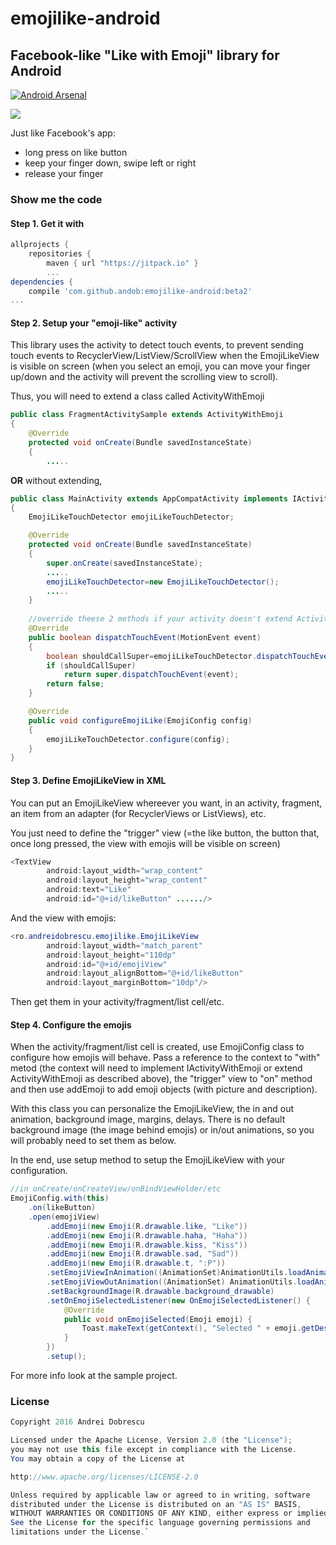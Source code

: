# emojilike-android

## Facebook-like "Like with Emoji" library for Android

[![Android Arsenal](https://img.shields.io/badge/Android%20Arsenal-emojilike--android-green.svg?style=true)](https://android-arsenal.com/details/1/3839)

![](https://github.com/andob/emojilike-android/raw/master/emojilike.gif)  

Just like Facebook's app:
- long press on like button
- keep your finger down, swipe left or right
- release your finger

### Show me the code  

#### Step 1. Get it with

```gradle
allprojects {
	repositories {
		maven { url "https://jitpack.io" }
		...
dependencies {
	compile 'com.github.andob:emojilike-android:beta2'
...
```

#### Step 2. Setup your "emoji-like" activity

This library uses the activity to detect touch events, to prevent sending touch events to RecyclerView/ListView/ScrollView when the EmojiLikeView is visible on screen (when you select an emoji, you can move your finger up/down and the activity will prevent the scrolling view to scroll).

Thus, you will need to extend a class called ActivityWithEmoji

```java
public class FragmentActivitySample extends ActivityWithEmoji
{
    @Override
    protected void onCreate(Bundle savedInstanceState)
    {
        .....
```

**OR** without extending,

```java
public class MainActivity extends AppCompatActivity implements IActivityWithEmoji
{
    EmojiLikeTouchDetector emojiLikeTouchDetector;

    @Override
    protected void onCreate(Bundle savedInstanceState)
    {
        super.onCreate(savedInstanceState);
        .....
        emojiLikeTouchDetector=new EmojiLikeTouchDetector();
        .....
    }
    
    //override theese 2 methods if your activity doesn't extend ActivityWithEmoji
    @Override
    public boolean dispatchTouchEvent(MotionEvent event)
    {
        boolean shouldCallSuper=emojiLikeTouchDetector.dispatchTouchEvent(event);
        if (shouldCallSuper)
            return super.dispatchTouchEvent(event);
        return false;
    }

    @Override
    public void configureEmojiLike(EmojiConfig config)
    {
        emojiLikeTouchDetector.configure(config);
    }
}
```

#### Step 3. Define EmojiLikeView in XML

You can put an EmojiLikeView whereever you want, in an activity, fragment, an item from an adapter (for RecyclerViews or ListViews), etc.

You just need to define the "trigger" view (=the like button, the button that, once long pressed, the view with emojis will be visible on screen)

```java
<TextView
        android:layout_width="wrap_content"
        android:layout_height="wrap_content"
        android:text="Like"
        android:id="@+id/likeButton" ....../>
```

And the view with emojis:

```java
<ro.andreidobrescu.emojilike.EmojiLikeView
        android:layout_width="match_parent"
        android:layout_height="110dp"
        android:id="@+id/emojiView"
        android:layout_alignBottom="@+id/likeButton"
        android:layout_marginBottom="10dp"/>
```

Then get them in your activity/fragment/list cell/etc.

#### Step 4. Configure the emojis

When the activity/fragment/list cell is created, use EmojiConfig class to configure how emojis will behave. Pass a reference to the context to "with" metod (the context will need to implement IActivityWithEmoji or extend ActivityWithEmoji as described above), the "trigger" view to "on" method and then use addEmoji to add emoji objects (with picture and description).

With this class you can personalize the EmojiLikeView, the in and out animation, background image, margins, delays. There is no default background image (the image behind emojis) or in/out animations, so you will probably need to set them as below.

In the end, use setup method to setup the EmojiLikeView with your configuration.

```java
//in onCreate/onCreateView/onBindViewHolder/etc
EmojiConfig.with(this)
	.on(likeButton)
	.open(emojiView)
        .addEmoji(new Emoji(R.drawable.like, "Like"))
        .addEmoji(new Emoji(R.drawable.haha, "Haha"))
        .addEmoji(new Emoji(R.drawable.kiss, "Kiss"))
        .addEmoji(new Emoji(R.drawable.sad, "Sad"))
        .addEmoji(new Emoji(R.drawable.t, ":P"))
        .setEmojiViewInAnimation((AnimationSet)AnimationUtils.loadAnimation(this, R.anim.in_animation))
        .setEmojiViewOutAnimation((AnimationSet) AnimationUtils.loadAnimation(this, R.anim.out_animation))
        .setBackgroundImage(R.drawable.background_drawable)
        .setOnEmojiSelectedListener(new OnEmojiSelectedListener() {
            @Override
            public void onEmojiSelected(Emoji emoji) {
                Toast.makeText(getContext(), "Selected " + emoji.getDescription(), Toast.LENGTH_SHORT).show();
            }
        })
        .setup();
```

For more info look at the sample project.

### License

```java
Copyright 2016 Andrei Dobrescu  

Licensed under the Apache License, Version 2.0 (the "License"); 
you may not use this file except in compliance with the License. 
You may obtain a copy of the License at  

http://www.apache.org/licenses/LICENSE-2.0  

Unless required by applicable law or agreed to in writing, software 
distributed under the License is distributed on an "AS IS" BASIS, 
WITHOUT WARRANTIES OR CONDITIONS OF ANY KIND, either express or implied. 
See the License for the specific language governing permissions and 
limitations under the License.`
```
